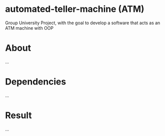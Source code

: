 # automated-teller-machine (ATM)
Group University Project, with the goal to develop a software that acts as an ATM machine with OOP

# About
...
# Dependencies 
...
# Result
...


